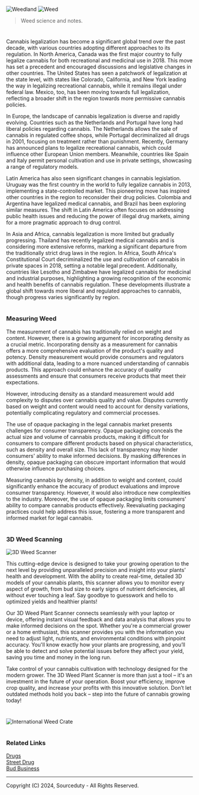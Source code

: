 ![Weedland](https://github.com/user-attachments/assets/3c6856b6-f28d-4a42-8d58-df437d46df5b)
![Weed](https://github.com/sourceduty/Cannabis/assets/123030236/1baaf71a-1023-4e8c-be6f-e5bfc2141142)

> Weed science and notes.

#

Cannabis legalization has become a significant global trend over the past decade, with various countries adopting different approaches to its regulation. In North America, Canada was the first major country to fully legalize cannabis for both recreational and medicinal use in 2018. This move has set a precedent and encouraged discussions and legislative changes in other countries. The United States has seen a patchwork of legalization at the state level, with states like Colorado, California, and New York leading the way in legalizing recreational cannabis, while it remains illegal under federal law. Mexico, too, has been moving towards full legalization, reflecting a broader shift in the region towards more permissive cannabis policies.

In Europe, the landscape of cannabis legalization is diverse and rapidly evolving. Countries such as the Netherlands and Portugal have long had liberal policies regarding cannabis. The Netherlands allows the sale of cannabis in regulated coffee shops, while Portugal decriminalized all drugs in 2001, focusing on treatment rather than punishment. Recently, Germany has announced plans to legalize recreational cannabis, which could influence other European Union members. Meanwhile, countries like Spain and Italy permit personal cultivation and use in private settings, showcasing a range of regulatory models.

Latin America has also seen significant changes in cannabis legislation. Uruguay was the first country in the world to fully legalize cannabis in 2013, implementing a state-controlled market. This pioneering move has inspired other countries in the region to reconsider their drug policies. Colombia and Argentina have legalized medical cannabis, and Brazil has been exploring similar measures. The shift in Latin America often focuses on addressing public health issues and reducing the power of illegal drug markets, aiming for a more pragmatic approach to drug control.

In Asia and Africa, cannabis legalization is more limited but gradually progressing. Thailand has recently legalized medical cannabis and is considering more extensive reforms, marking a significant departure from the traditionally strict drug laws in the region. In Africa, South Africa's Constitutional Court decriminalized the use and cultivation of cannabis in private spaces in 2018, setting a notable legal precedent. Additionally, countries like Lesotho and Zimbabwe have legalized cannabis for medicinal and industrial purposes, highlighting a growing recognition of the economic and health benefits of cannabis regulation. These developments illustrate a global shift towards more liberal and regulated approaches to cannabis, though progress varies significantly by region.

#
### Measuring Weed

The measurement of cannabis has traditionally relied on weight and content. However, there is a growing argument for incorporating density as a crucial metric. Incorporating density as a measurement for cannabis offers a more comprehensive evaluation of the product's quality and potency. Density measurement would provide consumers and regulators with additional data, leading to a more nuanced understanding of cannabis products. This approach could enhance the accuracy of quality assessments and ensure that consumers receive products that meet their expectations.

However, introducing density as a standard measurement would add complexity to disputes over cannabis quality and value. Disputes currently based on weight and content would need to account for density variations, potentially complicating regulatory and commercial processes.

The use of opaque packaging in the legal cannabis market presents challenges for consumer transparency. Opaque packaging conceals the actual size and volume of cannabis products, making it difficult for consumers to compare different products based on physical characteristics, such as density and overall size. This lack of transparency may hinder consumers' ability to make informed decisions. By masking differences in density, opaque packaging can obscure important information that would otherwise influence purchasing choices.

Measuring cannabis by density, in addition to weight and content, could significantly enhance the accuracy of product evaluations and improve consumer transparency. However, it would also introduce new complexities to the industry. Moreover, the use of opaque packaging limits consumers' ability to compare cannabis products effectively. Reevaluating packaging practices could help address this issue, fostering a more transparent and informed market for legal cannabis.

#
### 3D Weed Scanning

![3D Weed Scanner](https://github.com/user-attachments/assets/4803b3cf-0d2a-4c70-8c5f-96b989ed1c1a)

This cutting-edge device is designed to take your growing operation to the next level by providing unparalleled precision and insight into your plants’ health and development. With the ability to create real-time, detailed 3D models of your cannabis plants, this scanner allows you to monitor every aspect of growth, from bud size to early signs of nutrient deficiencies, all without ever touching a leaf. Say goodbye to guesswork and hello to optimized yields and healthier plants!

Our 3D Weed Plant Scanner connects seamlessly with your laptop or device, offering instant visual feedback and data analysis that allows you to make informed decisions on the spot. Whether you're a commercial grower or a home enthusiast, this scanner provides you with the information you need to adjust light, nutrients, and environmental conditions with pinpoint accuracy. You'll know exactly how your plants are progressing, and you’ll be able to detect and solve potential issues before they affect your yield, saving you time and money in the long run.

Take control of your cannabis cultivation with technology designed for the modern grower. The 3D Weed Plant Scanner is more than just a tool – it's an investment in the future of your operation. Boost your efficiency, improve crop quality, and increase your profits with this innovative solution. Don’t let outdated methods hold you back – step into the future of cannabis growing today!

#

![International Weed Crate](https://github.com/user-attachments/assets/affc382d-4855-43ea-9149-dd9928e0cf6e)

#
### Related Links

[Drugs](https://github.com/sourceduty/Drugs)
<br>
[Street Drug](https://chat.openai.com/g/g-Q2DJKoMxM-street-drug)
<br>
[Bud Business](https://github.com/sourceduty/Bud_Business)

***
Copyright (C) 2024, Sourceduty - All Rights Reserved.
